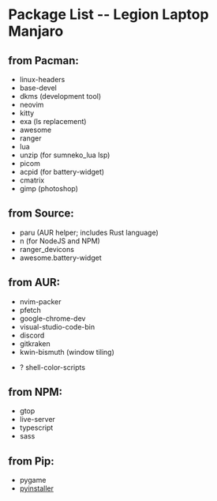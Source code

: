 # Package List -- Legion Laptop Manjaro

## from Pacman:
- linux-headers
- base-devel
- dkms (development tool)
- neovim
- kitty
- exa (ls replacement)
- awesome
- ranger
- lua
- unzip (for sumneko_lua lsp)
- picom
- acpid (for battery-widget)
- cmatrix
- gimp (photoshop)

## from Source:
- paru (AUR helper; includes Rust language)
- n (for NodeJS and NPM)
- ranger_devicons
- awesome.battery-widget

## from AUR:
- nvim-packer
- pfetch
- google-chrome-dev
- visual-studio-code-bin
- discord
- gitkraken
- kwin-bismuth (window tiling)
* ? shell-color-scripts

## from NPM:
- gtop
- live-server
- typescript
- sass

## from Pip:
- pygame
- [pyinstaller](https://pyinstaller.org/en/stable/)
